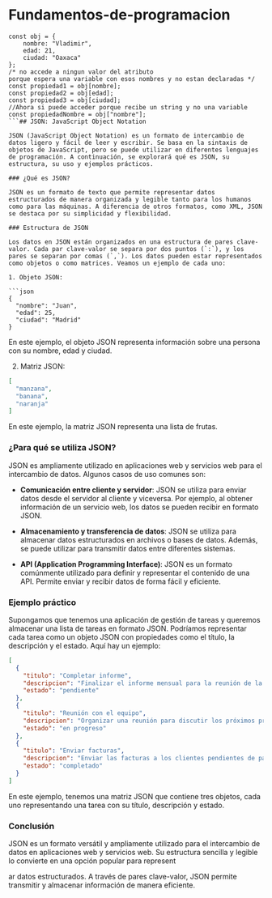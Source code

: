 # Fundamentos-de-programacion


```
const obj = {
    nombre: "Vladimir",
    edad: 21,
    ciudad: "Oaxaca"
};
/* no accede a ningun valor del atributo
porque espera una variable con esos nombres y no estan declaradas */
const propiedad1 = obj[nombre];
const propiedad2 = obj[edad];
const propiedad3 = obj[ciudad];
//Ahora si puede acceder porque recibe un string y no una variable
const propiedadNombre = obj["nombre"];
```## JSON: JavaScript Object Notation

JSON (JavaScript Object Notation) es un formato de intercambio de datos ligero y fácil de leer y escribir. Se basa en la sintaxis de objetos de JavaScript, pero se puede utilizar en diferentes lenguajes de programación. A continuación, se explorará qué es JSON, su estructura, su uso y ejemplos prácticos.

### ¿Qué es JSON?

JSON es un formato de texto que permite representar datos estructurados de manera organizada y legible tanto para los humanos como para las máquinas. A diferencia de otros formatos, como XML, JSON se destaca por su simplicidad y flexibilidad.

### Estructura de JSON

Los datos en JSON están organizados en una estructura de pares clave-valor. Cada par clave-valor se separa por dos puntos (`:`), y los pares se separan por comas (`,`). Los datos pueden estar representados como objetos o como matrices. Veamos un ejemplo de cada uno:

1. Objeto JSON:

```json
{
  "nombre": "Juan",
  "edad": 25,
  "ciudad": "Madrid"
}
```

En este ejemplo, el objeto JSON representa información sobre una persona con su nombre, edad y ciudad.

2. Matriz JSON:

```json
[
  "manzana",
  "banana",
  "naranja"
]
```

En este ejemplo, la matriz JSON representa una lista de frutas.

### ¿Para qué se utiliza JSON?

JSON es ampliamente utilizado en aplicaciones web y servicios web para el intercambio de datos. Algunos casos de uso comunes son:

- **Comunicación entre cliente y servidor**: JSON se utiliza para enviar datos desde el servidor al cliente y viceversa. Por ejemplo, al obtener información de un servicio web, los datos se pueden recibir en formato JSON.

- **Almacenamiento y transferencia de datos**: JSON se utiliza para almacenar datos estructurados en archivos o bases de datos. Además, se puede utilizar para transmitir datos entre diferentes sistemas.

- **API (Application Programming Interface)**: JSON es un formato comúnmente utilizado para definir y representar el contenido de una API. Permite enviar y recibir datos de forma fácil y eficiente.

### Ejemplo práctico

Supongamos que tenemos una aplicación de gestión de tareas y queremos almacenar una lista de tareas en formato JSON. Podríamos representar cada tarea como un objeto JSON con propiedades como el título, la descripción y el estado. Aquí hay un ejemplo:

```json
[
  {
    "titulo": "Completar informe",
    "descripcion": "Finalizar el informe mensual para la reunión de la junta directiva",
    "estado": "pendiente"
  },
  {
    "titulo": "Reunión con el equipo",
    "descripcion": "Organizar una reunión para discutir los próximos proyectos",
    "estado": "en progreso"
  },
  {
    "titulo": "Enviar facturas",
    "descripcion": "Enviar las facturas a los clientes pendientes de pago",
    "estado": "completado"
  }
]
```

En este ejemplo, tenemos una matriz JSON que contiene tres objetos, cada uno representando una tarea con su título, descripción y estado.

### Conclusión

JSON es un formato versátil y ampliamente utilizado para el intercambio de datos en aplicaciones web y servicios web. Su estructura sencilla y legible lo convierte en una opción popular para represent

ar datos estructurados. A través de pares clave-valor, JSON permite transmitir y almacenar información de manera eficiente.
